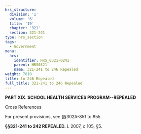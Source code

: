```yaml
---
hrs_structure:
  division: '1'
  volume: '6'
  title: '19'
  chapter: '321'
  section: 321-241
type: hrs_section
tags:
  - Government
menu:
  hrs:
    identifier: HRS_0321-0241
    parent: HRS0321
    name: 321-241 to 246 Repealed
weight: 7810
title: to 246 Repealed
full_title: 321-241 to 246 Repealed
---
```

**PART XIX. SCHOOL HEALTH SERVICES PROGRAM--REPEALED**

Cross References

For present provisions, see §§302A-851 to 855.

**§§321-241 to 242 REPEALED.** L 2007, c 105, §5.
